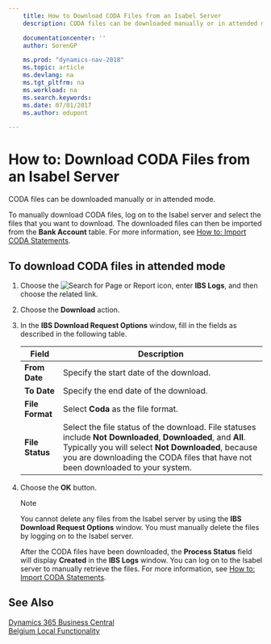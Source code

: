 ```yaml
---
    title: How to Download CODA Files from an Isabel Server
    description: CODA files can be downloaded manually or in attended mode.

    documentationcenter: ''
    author: SorenGP

    ms.prod: "dynamics-nav-2018"
    ms.topic: article
    ms.devlang: na
    ms.tgt_pltfrm: na
    ms.workload: na
    ms.search.keywords:
    ms.date: 07/01/2017
    ms.author: edupont

---
```

# How to: Download CODA Files from an Isabel Server
CODA files can be downloaded manually or in attended mode.  

To manually download CODA files, log  on to the Isabel server and select the files that you want to download. The downloaded files can then be imported from the **Bank Account** table. For more information, see [How to: Import CODA Statements](how-to-import-coda-statements.md).  

## To download CODA files in attended mode  

1.  Choose the ![Search for Page or Report](../../media/ui-search/search_small.png "Search for Page or Report icon") icon, enter **IBS Logs**, and then choose the related link.  
2.  Choose the **Download** action.  
3.  In the **IBS Download Request Options** window, fill in the fields as described in the following table.  

    |Field|Description|  
    |---------------------------------|---------------------------------------|  
    |**From Date**|Specify the start date of the download.|  
    |**To Date**|Specify the end date of the download.|  
    |**File Format**|Select **Coda** as the file format.|  
    |**File Status**|Select the file status of the download. File statuses include **Not Downloaded**, **Downloaded**, and **All**. Typically you will select **Not Downloaded**, because you are downloading the CODA files that have not been downloaded to your system.|  

4.  Choose the **OK** button.  

    > [!NOTE]  
    >  You cannot delete any files from the Isabel server by using the **IBS Download Request Options** window. You must manually delete the files by logging on to the Isabel server.  

     After the CODA files have been downloaded, the **Process Status** field will display **Created** in the **IBS Logs** window. You can log on to the Isabel server to manually retrieve the files. For more information, see [How to: Import CODA Statements](how-to-import-coda-statements.md).  

## See Also
[Dynamics 365 Business Central](https://docs.microsoft.com/dynamics365/business-central/)  
[Belgium Local Functionality](belgium-local-functionality.md)
